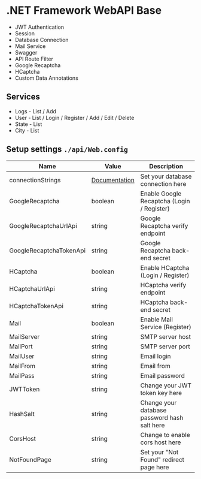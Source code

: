 # .NET Framework WebAPI Base

* JWT Authentication
* Session
* Database Connection
* Mail Service
* Swagger
* API Route Filter
* Google Recaptcha
* HCaptcha
* Custom Data Annotations

## Services

* Logs - List / Add
* User - List / Login / Register / Add / Edit / Delete
* State - List
* City - List

## Setup settings `./api/Web.config`

| Name | Value | Description |
| ------ | ------ | ------ |
| connectionStrings | [Documentation](https://docs.microsoft.com/pt-br/dotnet/api/system.configuration.configurationmanager.connectionstrings?view=netframework-4.5) | Set your database connection here |
| GoogleRecaptcha | boolean | Enable Google Recaptcha (Login / Register) |
| GoogleRecaptchaUrlApi | string | Google Recaptcha verify endpoint |
| GoogleRecaptchaTokenApi | string | Google Recaptcha back-end secret |
| HCaptcha | boolean | Enable HCaptcha (Login / Register) |
| HCaptchaUrlApi | string | HCaptcha verify endpoint |
| HCaptchaTokenApi | string | HCaptcha back-end secret |
| Mail | boolean | Enable Mail Service (Register) |
| MailServer | string | SMTP server host |
| MailPort | string | SMTP server port |
| MailUser | string | Email login |
| MailFrom | string | Email from |
| MailPass | string | Email password |
| JWTToken | string | Change your JWT token key here |
| HashSalt | string | Change your database password hash salt here |
| CorsHost | string | Change to enable cors host here |
| NotFoundPage | string | Set your "Not Found" redirect page here |
